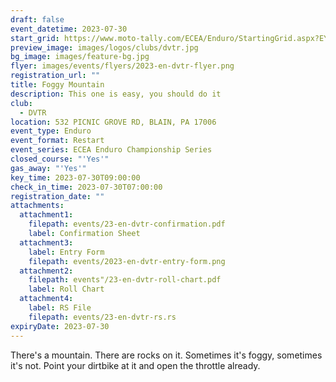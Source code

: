 ```yaml
---
draft: false
event_datetime: 2023-07-30
start_grid: https://www.moto-tally.com/ECEA/Enduro/StartingGrid.aspx?EY=2023&EID=9
preview_image: images/logos/clubs/dvtr.jpg
bg_image: images/feature-bg.jpg
flyer: images/events/flyers/2023-en-dvtr-flyer.png
registration_url: ""
title: Foggy Mountain
description: This one is easy, you should do it
club:
  - DVTR
location: 532 PICNIC GROVE RD, BLAIN, PA 17006
event_type: Enduro
event_format: Restart
event_series: ECEA Enduro Championship Series
closed_course: "'Yes'"
gas_away: "'Yes'"
key_time: 2023-07-30T09:00:00
check_in_time: 2023-07-30T07:00:00
registration_date: ""
attachments:
  attachment1:
    filepath: events/23-en-dvtr-confirmation.pdf
    label: Confirmation Sheet
  attachment3:
    label: Entry Form
    filepath: events/2023-en-dvtr-entry-form.png
  attachment2:
    filepath: events"/23-en-dvtr-roll-chart.pdf
    label: Roll Chart
  attachment4:
    label: RS File
    filepath: events/23-en-dvtr-rs.rs
expiryDate: 2023-07-30
---
```


There's a mountain. There are rocks on it. Sometimes it's foggy, sometimes it's not. Point your dirtbike at it and open the throttle already.